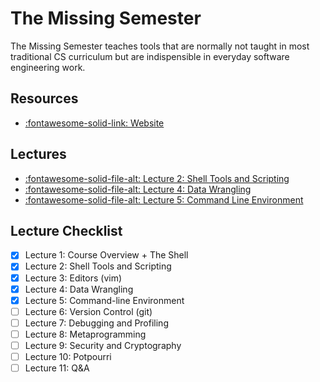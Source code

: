 # The Missing Semester

The Missing Semester teaches tools that are normally not taught in most traditional CS curriculum but are indispensible in everyday software engineering work.

## Resources
- [:fontawesome-solid-link: Website](https://missing.csail.mit.edu/)

## Lectures
- [:fontawesome-solid-file-alt: Lecture 2: Shell Tools and Scripting](lecture-2-shell-tools-and-scripting.md)
- [:fontawesome-solid-file-alt: Lecture 4: Data
    Wrangling](lecture-4-data-wrangling.md)
- [:fontawesome-solid-file-alt: Lecture 5: Command Line
    Environment](lecture-5-command-line-environment.md)

Lecture Checklist
---

- [x] Lecture 1: Course Overview + The Shell
- [x] Lecture 2: Shell Tools and Scripting
- [x] Lecture 3: Editors (vim)
- [x] Lecture 4: Data Wrangling
- [x] Lecture 5: Command-line Environment
- [ ] Lecture 6: Version Control (git)
- [ ] Lecture 7: Debugging and Profiling
- [ ] Lecture 8: Metaprogramming
- [ ] Lecture 9: Security and Cryptography
- [ ] Lecture 10: Potpourri
- [ ] Lecture 11: Q&A
